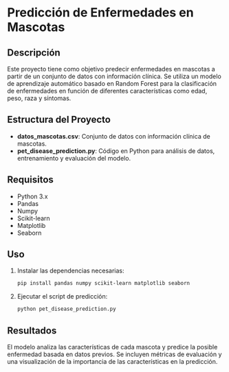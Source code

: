 # Predicción de Enfermedades en Mascotas

## Descripción
Este proyecto tiene como objetivo predecir enfermedades en mascotas a partir de un conjunto de datos con información clínica. Se utiliza un modelo de aprendizaje automático basado en Random Forest para la clasificación de enfermedades en función de diferentes características como edad, peso, raza y síntomas.

## Estructura del Proyecto
- **datos_mascotas.csv**: Conjunto de datos con información clínica de mascotas.
- **pet_disease_prediction.py**: Código en Python para análisis de datos, entrenamiento y evaluación del modelo.

## Requisitos
- Python 3.x
- Pandas
- Numpy
- Scikit-learn
- Matplotlib
- Seaborn

## Uso
1. Instalar las dependencias necesarias:
   ```bash
   pip install pandas numpy scikit-learn matplotlib seaborn
   ```
2. Ejecutar el script de predicción:
   ```bash
   python pet_disease_prediction.py
   ```

## Resultados
El modelo analiza las características de cada mascota y predice la posible enfermedad basada en datos previos. Se incluyen métricas de evaluación y una visualización de la importancia de las características en la predicción.

